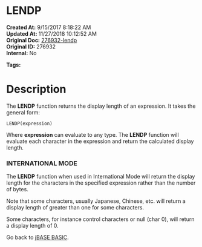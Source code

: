 # LENDP

**Created At:** 9/15/2017 8:18:22 AM  
**Updated At:** 11/27/2018 10:12:52 AM  
**Original Doc:** [276932-lendp](https://docs.jbase.com/36868-jbase-basic/276932-lendp)  
**Original ID:** 276932  
**Internal:** No  

**Tags:**
<badge text='string handling' vertical='middle' />

# Description

The **LENDP** function returns the display length of an expression. It takes the general form:

```
LENDP(expression)
```

Where **expression** can evaluate to any type. The **LENDP** function will evaluate each character in the expression and return the calculated display length.



### **INTERNATIONAL MODE**

The **LENDP** function when used in International Mode will return the display length for the characters in the specified expression rather than the number of bytes.

Note that some characters, usually Japanese, Chinese, etc. will return a display length of greater than one for some characters. 

Some characters, for instance control characters or null (char 0), will return a display length of 0.



Go back to [jBASE BASIC](./../jbase-basic-programmers-reference-guide).
